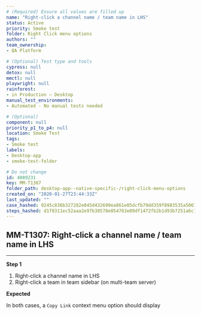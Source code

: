 ```yaml
---
# (Required) Ensure all values are filled up
name: "Right-click a channel name / team name in LHS"
status: Active
priority: Smoke test
folder: Right Click menu options
authors: ""
team_ownership: 
- QA Platform

# (Optional) Test type and tools
cypress: null
detox: null
mmctl: null
playwright: null
rainforest: 
- in Production — Desktop
manual_test_environments: 
- Automated - No manual tests needed

# (Optional)
component: null
priority_p1_to_p4: null
location: Smoke Test
tags: 
- Smoke test
labels: 
- Desktop-app
- smoke-test-folder

# Do not change
id: 4089231
key: MM-T1307
folder_path: desktop-app--native-specific-/right-click-menu-options
created_on: "2020-01-27T23:44:33Z"
last_updated: ""
case_hashed: 9245c836b327282e045d432699ea861e05dcfb79dd359f8983535a506719195394dd7f1649fd18f25c1dad4a171c0960
steps_hashed: d1f8311ec52aaa2e97b38578e054783e09df1472fb2b1d93b7251a6c10d39ce1aab503cbb41c45039ba0ecb1f81a1957
---
```


## MM-T1307: Right-click a channel name / team name in LHS

---

**Step 1**

1. Right-click a channel name in LHS
2. Right-click a team in team sidebar (on multi-team server)

**Expected**

In both cases, a `Copy Link` context menu option should display

